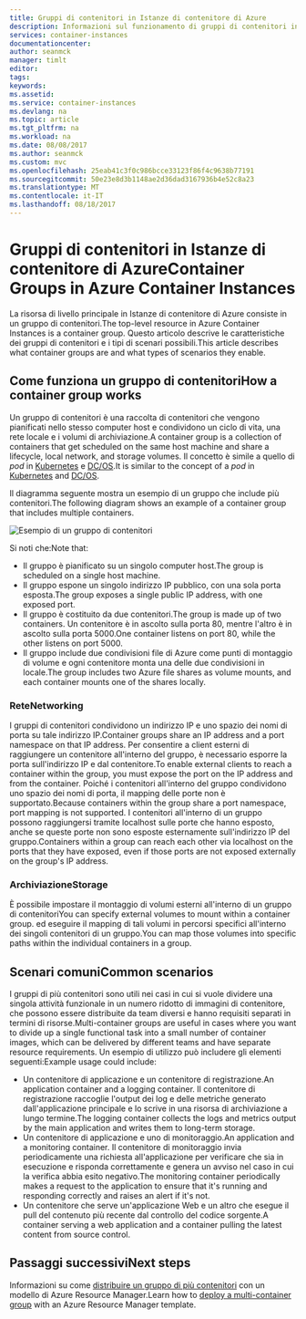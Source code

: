 ```yaml
---
title: Gruppi di contenitori in Istanze di contenitore di Azure
description: Informazioni sul funzionamento di gruppi di contenitori in Istanze di contenitore di Azure
services: container-instances
documentationcenter: 
author: seanmck
manager: timlt
editor: 
tags: 
keywords: 
ms.assetid: 
ms.service: container-instances
ms.devlang: na
ms.topic: article
ms.tgt_pltfrm: na
ms.workload: na
ms.date: 08/08/2017
ms.author: seanmck
ms.custom: mvc
ms.openlocfilehash: 25eab41c3f0c986bcce33123f86f4c9638b77191
ms.sourcegitcommit: 50e23e8d3b1148ae2d36dad3167936b4e52c8a23
ms.translationtype: MT
ms.contentlocale: it-IT
ms.lasthandoff: 08/18/2017
---
```

# <a name="container-groups-in-azure-container-instances"></a><span data-ttu-id="d81a9-103">Gruppi di contenitori in Istanze di contenitore di Azure</span><span class="sxs-lookup"><span data-stu-id="d81a9-103">Container Groups in Azure Container Instances</span></span>

<span data-ttu-id="d81a9-104">La risorsa di livello principale in Istanze di contenitore di Azure consiste in un gruppo di contenitori.</span><span class="sxs-lookup"><span data-stu-id="d81a9-104">The top-level resource in Azure Container Instances is a container group.</span></span> <span data-ttu-id="d81a9-105">Questo articolo descrive le caratteristiche dei gruppi di contenitori e i tipi di scenari possibili.</span><span class="sxs-lookup"><span data-stu-id="d81a9-105">This article describes what container groups are and what types of scenarios they enable.</span></span>

## <a name="how-a-container-group-works"></a><span data-ttu-id="d81a9-106">Come funziona un gruppo di contenitori</span><span class="sxs-lookup"><span data-stu-id="d81a9-106">How a container group works</span></span>

<span data-ttu-id="d81a9-107">Un gruppo di contenitori è una raccolta di contenitori che vengono pianificati nello stesso computer host e condividono un ciclo di vita, una rete locale e i volumi di archiviazione.</span><span class="sxs-lookup"><span data-stu-id="d81a9-107">A container group is a collection of containers that get scheduled on the same host machine and share a lifecycle, local network, and storage volumes.</span></span> <span data-ttu-id="d81a9-108">Il concetto è simile a quello di *pod* in [Kubernetes](https://kubernetes.io/docs/concepts/workloads/pods/pod/) e [DC/OS](https://dcos.io/docs/1.9/deploying-services/pods/).</span><span class="sxs-lookup"><span data-stu-id="d81a9-108">It is similar to the concept of a *pod* in [Kubernetes](https://kubernetes.io/docs/concepts/workloads/pods/pod/) and [DC/OS](https://dcos.io/docs/1.9/deploying-services/pods/).</span></span>

<span data-ttu-id="d81a9-109">Il diagramma seguente mostra un esempio di un gruppo che include più contenitori.</span><span class="sxs-lookup"><span data-stu-id="d81a9-109">The following diagram shows an example of a container group that includes multiple containers.</span></span>

![Esempio di un gruppo di contenitori][container-groups-example]

<span data-ttu-id="d81a9-111">Si noti che:</span><span class="sxs-lookup"><span data-stu-id="d81a9-111">Note that:</span></span>

- <span data-ttu-id="d81a9-112">Il gruppo è pianificato su un singolo computer host.</span><span class="sxs-lookup"><span data-stu-id="d81a9-112">The group is scheduled on a single host machine.</span></span>
- <span data-ttu-id="d81a9-113">Il gruppo espone un singolo indirizzo IP pubblico, con una sola porta esposta.</span><span class="sxs-lookup"><span data-stu-id="d81a9-113">The group exposes a single public IP address, with one exposed port.</span></span>
- <span data-ttu-id="d81a9-114">Il gruppo è costituito da due contenitori.</span><span class="sxs-lookup"><span data-stu-id="d81a9-114">The group is made up of two containers.</span></span> <span data-ttu-id="d81a9-115">Un contenitore è in ascolto sulla porta 80, mentre l'altro è in ascolto sulla porta 5000.</span><span class="sxs-lookup"><span data-stu-id="d81a9-115">One container listens on port 80, while the other listens on port 5000.</span></span>
- <span data-ttu-id="d81a9-116">Il gruppo include due condivisioni file di Azure come punti di montaggio di volume e ogni contenitore monta una delle due condivisioni in locale.</span><span class="sxs-lookup"><span data-stu-id="d81a9-116">The group includes two Azure file shares as volume mounts, and each container mounts one of the shares locally.</span></span>

### <a name="networking"></a><span data-ttu-id="d81a9-117">Rete</span><span class="sxs-lookup"><span data-stu-id="d81a9-117">Networking</span></span>

<span data-ttu-id="d81a9-118">I gruppi di contenitori condividono un indirizzo IP e uno spazio dei nomi di porta su tale indirizzo IP.</span><span class="sxs-lookup"><span data-stu-id="d81a9-118">Container groups share an IP address and a port namespace on that IP address.</span></span> <span data-ttu-id="d81a9-119">Per consentire a client esterni di raggiungere un contenitore all'interno del gruppo, è necessario esporre la porta sull'indirizzo IP e dal contenitore.</span><span class="sxs-lookup"><span data-stu-id="d81a9-119">To enable external clients to reach a container within the group, you must expose the port on the IP address and from the container.</span></span> <span data-ttu-id="d81a9-120">Poiché i contenitori all'interno del gruppo condividono uno spazio dei nomi di porta, il mapping delle porte non è supportato.</span><span class="sxs-lookup"><span data-stu-id="d81a9-120">Because containers within the group share a port namespace, port mapping is not supported.</span></span> <span data-ttu-id="d81a9-121">I contenitori all'interno di un gruppo possono raggiungersi tramite localhost sulle porte che hanno esposto, anche se queste porte non sono esposte esternamente sull'indirizzo IP del gruppo.</span><span class="sxs-lookup"><span data-stu-id="d81a9-121">Containers within a group can reach each other via localhost on the ports that they have exposed, even if those ports are not exposed externally on the group's IP address.</span></span>

### <a name="storage"></a><span data-ttu-id="d81a9-122">Archiviazione</span><span class="sxs-lookup"><span data-stu-id="d81a9-122">Storage</span></span>

<span data-ttu-id="d81a9-123">È possibile impostare il montaggio di volumi esterni all'interno di un gruppo di contenitori</span><span class="sxs-lookup"><span data-stu-id="d81a9-123">You can specify external volumes to mount within a container group.</span></span> <span data-ttu-id="d81a9-124">ed eseguire il mapping di tali volumi in percorsi specifici all'interno dei singoli contenitori di un gruppo.</span><span class="sxs-lookup"><span data-stu-id="d81a9-124">You can map those volumes into specific paths within the individual containers in a group.</span></span>

## <a name="common-scenarios"></a><span data-ttu-id="d81a9-125">Scenari comuni</span><span class="sxs-lookup"><span data-stu-id="d81a9-125">Common scenarios</span></span>

<span data-ttu-id="d81a9-126">I gruppi di più contenitori sono utili nei casi in cui si vuole dividere una singola attività funzionale in un numero ridotto di immagini di contenitore, che possono essere distribuite da team diversi e hanno requisiti separati in termini di risorse.</span><span class="sxs-lookup"><span data-stu-id="d81a9-126">Multi-container groups are useful in cases where you want to divide up a single functional task into a small number of container images, which can be delivered by different teams and have separate resource requirements.</span></span> <span data-ttu-id="d81a9-127">Un esempio di utilizzo può includere gli elementi seguenti:</span><span class="sxs-lookup"><span data-stu-id="d81a9-127">Example usage could include:</span></span>

- <span data-ttu-id="d81a9-128">Un contenitore di applicazione e un contenitore di registrazione.</span><span class="sxs-lookup"><span data-stu-id="d81a9-128">An application container and a logging container.</span></span> <span data-ttu-id="d81a9-129">Il contenitore di registrazione raccoglie l'output dei log e delle metriche generato dall'applicazione principale e lo scrive in una risorsa di archiviazione a lungo termine.</span><span class="sxs-lookup"><span data-stu-id="d81a9-129">The logging container collects the logs and metrics output by the main application and writes them to long-term storage.</span></span>
- <span data-ttu-id="d81a9-130">Un contenitore di applicazione e uno di monitoraggio.</span><span class="sxs-lookup"><span data-stu-id="d81a9-130">An application and a monitoring container.</span></span> <span data-ttu-id="d81a9-131">Il contenitore di monitoraggio invia periodicamente una richiesta all'applicazione per verificare che sia in esecuzione e risponda correttamente e genera un avviso nel caso in cui la verifica abbia esito negativo.</span><span class="sxs-lookup"><span data-stu-id="d81a9-131">The monitoring container periodically makes a request to the application to ensure that it's running and responding correctly and raises an alert if it's not.</span></span>
- <span data-ttu-id="d81a9-132">Un contenitore che serve un'applicazione Web e un altro che esegue il pull del contenuto più recente dal controllo del codice sorgente.</span><span class="sxs-lookup"><span data-stu-id="d81a9-132">A container serving a web application and a container pulling the latest content from source control.</span></span>

## <a name="next-steps"></a><span data-ttu-id="d81a9-133">Passaggi successivi</span><span class="sxs-lookup"><span data-stu-id="d81a9-133">Next steps</span></span>

<span data-ttu-id="d81a9-134">Informazioni su come [distribuire un gruppo di più contenitori](container-instances-multi-container-group.md) con un modello di Azure Resource Manager.</span><span class="sxs-lookup"><span data-stu-id="d81a9-134">Learn how to [deploy a multi-container group](container-instances-multi-container-group.md) with an Azure Resource Manager template.</span></span>

<!-- IMAGES -->

[container-groups-example]: ./media/container-instances-container-groups/container-groups-example.png